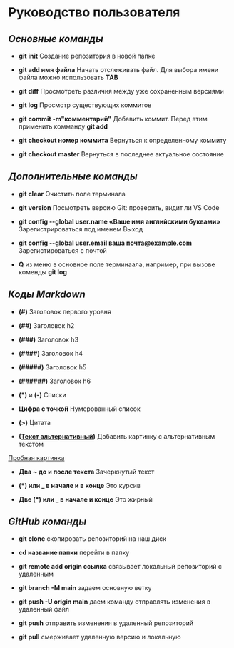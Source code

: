 # **Руководство пользователя**
## *Основные команды*
* **git init** Создание репозитория в новой папке

* **git add имя файла** Начать отслеживать файл. Для выбора имени файла можно использовать **TAB**

* **git diff** Просмотреть различия между уже сохраненным версиями

* **git log** Просмотр существующих коммитов

* **git commit -m"комментарий"** Добавить коммит. Перед этим применить комманду **git add**

* **git checkout номер коммита** Вернуться к определенному коммиту

* **git checkout master** Вернуться в последнее актуальное состояние

## *Дополнительные команды*
* **git clear** Очистить поле терминала

* **git version** Посмотреть версию Git: проверить, видит ли VS Code

* **git config --global user.name «Ваше имя английскими буквами»** Зарегистрироваться под именем
Выход
* **git config --global user.email ваша почта@example.com** Зарегистироваться с почтой

* **Q**  из меню в основное поле терминаала, например, при вызове коменды **git log**

## *Коды Markdown*

* **(#)** Заголовок первого уровня

* **(##)** Заголовок h2

* **(###)** Заголовок h3

* **(####)** Заголовок h4

* **(#####)** Заголовок h5

* **(######)** Заголовок h6

* **(*)** и **(-)** Списки

* **Цифра с точкой** Нумерованный список

* **(>)** Цитата

* **([Текст альтернативный](ссылка "Можно задать title"))** Добавить картинку с альтернативным текстом

[Пробная картинка](image.jpg)

* **Два ~ до и после текста** Зачеркнутый текст

* **(*) или _ в начале и в конце** Это курсив

* **Две (*) или _ в начале и конце** Это жирный

## *GitHub команды*

* **git clone** скопировать репозиторий на наш диск

* **сd название папки** перейти в папку

* **git remote add origin ссылка** связывает локальный репозиторий с удаленным

* **git branch -M main** задаем основную ветку

* **git push -U origin main** даем команду отправлять изменения в удаленный файл

* **git push** отправить изменения в удаленный репозиторий

* **git pull** смерживает удаленную версию и локальную 